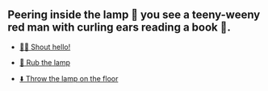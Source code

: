 ## Peering inside the lamp 🏮 you see a teeny-weeny red man with curling ears reading a book 📖.

-  [👋🏻 Shout hello!](../WIP.md)

-  [🧽 Rub the lamp](3-AA.md)

-  [⬇️ Throw the lamp on the floor](../WIP.md)
